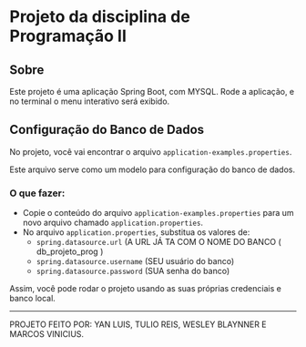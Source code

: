 # Projeto da disciplina de Programação II

## Sobre

Este projeto é uma aplicação Spring Boot, com MYSQL.
Rode a aplicação, e no terminal o menu interativo será exibido.

## Configuração do Banco de Dados

No projeto, você vai encontrar o arquivo `application-examples.properties`.  

Este arquivo serve como um modelo para configuração do banco de dados.

### O que fazer:

- Copie o conteúdo do arquivo `application-examples.properties` para um novo arquivo chamado `application.properties`.
- No arquivo `application.properties`, substitua os valores de:
  - `spring.datasource.url` (A URL JÁ TA COM O NOME DO BANCO ( db_projeto_prog )
  - `spring.datasource.username` (SEU usuário do banco)
  - `spring.datasource.password` (SUA senha do banco)

Assim, você pode rodar o projeto usando as suas próprias credenciais e banco local.

---

PROJETO FEITO POR: YAN LUIS, TULIO REIS, WESLEY BLAYNNER E MARCOS VINICIUS.

